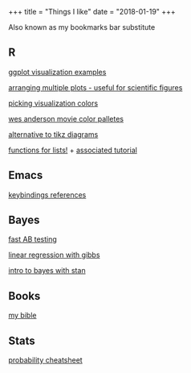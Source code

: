 +++
title = "Things I like"
date = "2018-01-19"
+++

Also known as my bookmarks bar substitute

## R

[ggplot visualization examples](http://r-statistics.co/Top50-Ggplot2-Visualizations-MasterList-R-Code.html)

[arranging multiple plots - useful for scientific figures](https://cran.r-project.org/web/packages/egg/vignettes/Ecosystem.html)

[picking visualization colors](http://colorschemedesigner.com/csd-3.5/)

[wes anderson movie color palletes](https://github.com/karthik/wesanderson)

[alternative to tikz diagrams](http://rich-iannone.github.io/DiagrammeR/io.html)

[functions for lists!](https://cran.r-project.org/web/packages/rlist/rlist.pdf) + [associated tutorial](https://renkun-ken.github.io/rlist-tutorial/)


## Emacs

[keybindings references](https://www.gnu.org/software/emacs/refcards/pdf/refcard.pdf)

## Bayes

[fast AB testing](https://github.com/FrankPortman/bayesAB????)

[linear regression with gibbs](https://stablemarkets.wordpress.com/2017/08/07/bayesian-simple-linear-regression-with-gibbs-sampling-in-r/)

[intro to bayes with stan](https://cdn.rawgit.com/tjmahr/Psych710_BayesLecture/55f446a0/bayes_slides_out.pdf)

## Books

[my bible](http://www-bcf.usc.edu/~gareth/ISL/)

## Stats

[probability cheatsheet](https://static1.squarespace.com/static/54bf3241e4b0f0d81bf7ff36/t/55e9494fe4b011aed10e48e5/1441352015658/probability_cheatsheet.pdf)